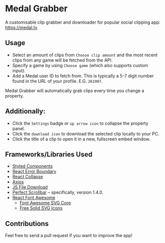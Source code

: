 # Medal Grabber

A customisable clip grabber and downloader for popular social clipping app: https://medal.tv

## Usage

* Select an amount of clips from `Choose clip amount` and the most recent clips from any game will be fetched from the API.
* Specify a game by using `Choose game` (which also supports custom input).
* Add a Medal user ID to fetch from. This is typically a 5-7 digit number found in the URL of your profile. E.G. `261997`.

Medal Grabber will automatically grab clips every time you change a property.

## Additionally:

* Click the `Settings` badge or `up arrow icon` to collapse the property panel.
* Click the `download icon` to download the selected clip locally to your PC.
* Click the title of a clip to open it in a new, fullscreen embed window.


## Frameworks/Libraries Used

* [Styled Components](https://www.npmjs.com/package/styled-components)
* [React Error Boundary](https://www.npmjs.com/package/react-error-boundary)
* [React Collapse](https://www.npmjs.com/package/react-collapse)
* [Axios](https://www.npmjs.com/package/axios)
* [JS File Download](https://www.npmjs.com/package/js-file-download)
* [Perfect Scrollbar](https://www.npmjs.com/package/perfect-scrollbar) – specifically, version 1.4.0.
* [React Font Awesome](https://www.npmjs.com/package/react-fontawesome)
  * [Font Awesome SVG Core](https://www.npmjs.com/package/@fortawesome/fontawesome-svg-core)
  * [Free Solid SVG Icons](https://www.npmjs.com/package/@fortawesome/free-solid-svg-icons)

## Contributions
Feel free to send a pull request if you want to improve the app!